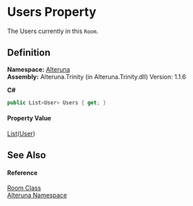 # Users Property


The Users currently in this `Room`.



## Definition
**Namespace:** <a href="N_Alteruna">Alteruna</a>  
**Assembly:** Alteruna.Trinity (in Alteruna.Trinity.dll) Version: 1.1.6

**C#**
``` C#
public List<User> Users { get; }
```



#### Property Value
<a href="https://learn.microsoft.com/dotnet/api/system.collections.generic.list-1" target="_blank" rel="noopener noreferrer">List</a>(<a href="T_Alteruna_User">User</a>)

## See Also


#### Reference
<a href="T_Alteruna_Room">Room Class</a>  
<a href="N_Alteruna">Alteruna Namespace</a>  
